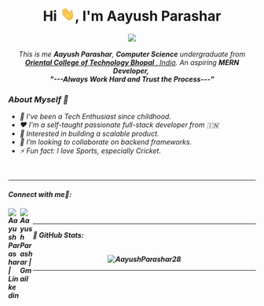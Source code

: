 <h1 align="center">Hi <img src="https://raw.githubusercontent.com/ABSphreak/ABSphreak/master/gifs/Hi.gif" width="30px">, I'm Aayush Parashar</h1>
<p align="center">
  <a href="https://github.com/AayushParashar28/readme-typing-svg"><img src="https://readme-typing-svg.herokuapp.com?lines=Computer+Science+Undergraduate&center=true&width=500&height=50"></a>
</p>

<p align="center">
  <em>
    This is me <b>Aayush Parashar</b>,  <b>Computer Science</b> undergraduate from <a href="https://oistbpl.com/oct-bhopal/"> <b>Oriental College of Technology Bhopal </b>, India</a>.
    An aspiring <b>MERN Developer,</b>&nbsp;
  <br>
  <b><i>"---Always Work Hard and Trust the Process---"</i></b>
</p>

<h3>About Myself 🧑</h3>

- 🧞 I've been a Tech Enthusiast since childhood.
- ❤️ I'm a self-taught passionate full-stack developer from 🇮🇳
- 👀 Interested in building a scalable product.
- 🌱 I’m looking to collaborate on backend frameworks.
- ⚡ Fun fact: I love Sports, especially Cricket.
<br>

---

<h4> Connect with me🤝: <h4>
  </hr>
  <a href="https://www.linkedin.com/in/aayushparashar/">
   <img align="left" alt=" Aayush Parashar | Linkedin" width="24px" src="https://www.vectorlogo.zone/logos/linkedin/linkedin-icon.svg" />
  </a>
  <a href="mailto:ayushparashar6203@gmail.com">
    <img align="left" alt="Aayush Parashar | Gmail" width="26px" src="https://www.vectorlogo.zone/logos/gmail/gmail-icon.svg" />
  </a>
<br>

----

<summary>
 📔 GitHub Stats:
</summary>
<br>
<!-- <p align="center">
  <a href="https://github.com/AayushParashar28">
    <img align="center"  height="175px" src="https://github-readme-stats.vercel.app/api?username=AayushParashar28&show_icons=true&hide_border=true&title_color=94b4a4&amp&icon_color=FFFFFF&amp&text_color=FFFFFF&amp&bg_color=000000&count_private=true&include_all_commits=true"/>
  </a>
  <a href="https://github.com/AayushParashar28">
    <img align="center" height="175px"  src="https://github-readme-stats.vercel.app/api/top-langs/?username=AayushParashar28&text_color=FFFFFF&bg_color=000000&title_color=94b4a4&langs_count=15&layout=compact&hide_border=true" />
  </a> -->
</p>
  <p align="center">
    <img align="center" src="https://github-readme-streak-stats.herokuapp.com/?user=AayushParashar28&text_color=FFFFFF&bg_color=000000&title_color=94b4a4&langs_count=15&layout=compact&hide_border=False" alt="AayushParashar28" /></p>

---
  
